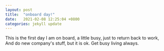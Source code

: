```yaml
---
layout: post
title:  "onboard day!"
date:   2021-02-08 12:25:04 +0800
categories: jekyll update
---
```

This is the first day I am on board, a little busy, just to return back to work,
And do new company's stuff, but it is ok.
Get busy living always.

